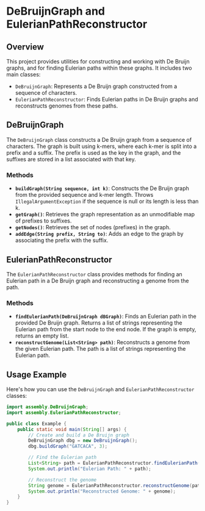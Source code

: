 # DeBruijnGraph and EulerianPathReconstructor

## Overview

This project provides utilities for constructing and working with De Bruijn graphs, and for finding Eulerian paths within these graphs. It includes two main classes:

- `DeBruijnGraph`: Represents a De Bruijn graph constructed from a sequence of characters.
- `EulerianPathReconstructor`: Finds Eulerian paths in De Bruijn graphs and reconstructs genomes from these paths.

## DeBruijnGraph

The `DeBruijnGraph` class constructs a De Bruijn graph from a sequence of characters. The graph is built using k-mers, where each k-mer is split into a prefix and a suffix. The prefix is used as the key in the graph, and the suffixes are stored in a list associated with that key.

### Methods

- **`buildGraph(String sequence, int k)`**: Constructs the De Bruijn graph from the provided sequence and k-mer length. Throws `IllegalArgumentException` if the sequence is null or its length is less than k.
- **`getGraph()`**: Retrieves the graph representation as an unmodifiable map of prefixes to suffixes.
- **`getNodes()`**: Retrieves the set of nodes (prefixes) in the graph.
- **`addEdge(String prefix, String to)`**: Adds an edge to the graph by associating the prefix with the suffix.

## EulerianPathReconstructor

The `EulerianPathReconstructor` class provides methods for finding an Eulerian path in a De Bruijn graph and reconstructing a genome from the path.

### Methods

- **`findEulerianPath(DeBruijnGraph dBGraph)`**: Finds an Eulerian path in the provided De Bruijn graph. Returns a list of strings representing the Eulerian path from the start node to the end node. If the graph is empty, returns an empty list.
- **`reconstructGenome(List<String> path)`**: Reconstructs a genome from the given Eulerian path. The path is a list of strings representing the Eulerian path.

## Usage Example

Here's how you can use the `DeBruijnGraph` and `EulerianPathReconstructor` classes:

```java
import assembly.DeBruijnGraph;
import assembly.EulerianPathReconstructor;

public class Example {
    public static void main(String[] args) {
        // Create and build a De Bruijn graph
        DeBruijnGraph dbg = new DeBruijnGraph();
        dbg.buildGraph("GATCACA", 3);

        // Find the Eulerian path
        List<String> path = EulerianPathReconstructor.findEulerianPath(dbg);
        System.out.println("Eulerian Path: " + path);

        // Reconstruct the genome
        String genome = EulerianPathReconstructor.reconstructGenome(path);
        System.out.println("Reconstructed Genome: " + genome);
    }
}
